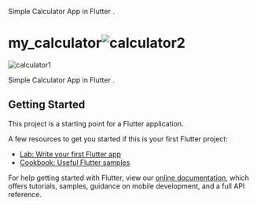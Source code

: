 Simple Calculator App in Flutter .


# my_calculator![calculator2](https://user-images.githubusercontent.com/66877730/148395554-02358ba3-81bf-442d-b57b-19237f5fae89.png)
![calculator1](https://user-images.githubusercontent.com/66877730/148395559-7e63555a-fe3d-4329-884e-70a122ea1d91.png)


 Simple Calculator App in Flutter .

## Getting Started

This project is a starting point for a Flutter application.

A few resources to get you started if this is your first Flutter project:

- [Lab: Write your first Flutter app](https://flutter.dev/docs/get-started/codelab)
- [Cookbook: Useful Flutter samples](https://flutter.dev/docs/cookbook)

For help getting started with Flutter, view our
[online documentation](https://flutter.dev/docs), which offers tutorials,
samples, guidance on mobile development, and a full API reference.
